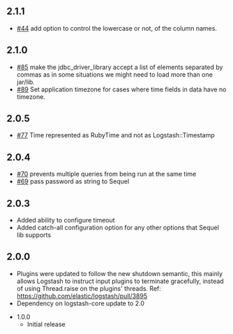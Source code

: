 ## 2.1.1
  - [#44](https://github.com/logstash-plugins/logstash-input-jdbc/issues/44) add option to control the lowercase or not, of the column names.

## 2.1.0
  - [#85](https://github.com/logstash-plugins/logstash-input-jdbc/issues/85) make the jdbc_driver_library accept a list of elements separated by commas as in some situations we might need to load more than one jar/lib.
  - [#89](https://github.com/logstash-plugins/logstash-input-jdbc/issues/89) Set application timezone for cases where time fields in data have no timezone.

## 2.0.5
  - [#77](https://github.com/logstash-plugins/logstash-input-jdbc/issues/77) Time represented as RubyTime and not as Logstash::Timestamp

## 2.0.4
  - [#70](https://github.com/logstash-plugins/logstash-input-jdbc/pull/70) prevents multiple queries from being run at the same time
  - [#69](https://github.com/logstash-plugins/logstash-input-jdbc/pull/69) pass password as string to Sequel

## 2.0.3
 - Added ability to configure timeout
 - Added catch-all configuration option for any other options that Sequel lib supports

## 2.0.0
 - Plugins were updated to follow the new shutdown semantic, this mainly allows Logstash to instruct input plugins to terminate gracefully,
   instead of using Thread.raise on the plugins' threads. Ref: https://github.com/elastic/logstash/pull/3895
 - Dependency on logstash-core update to 2.0

* 1.0.0
  - Initial release
